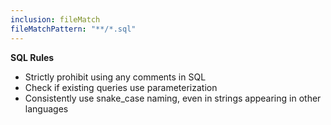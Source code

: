 ```yaml
---
inclusion: fileMatch
fileMatchPattern: "**/*.sql"
---
```


**SQL Rules**

- Strictly prohibit using any comments in SQL
- Check if existing queries use parameterization
- Consistently use snake_case naming, even in strings appearing in other languages
